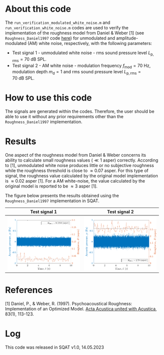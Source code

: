 # About this code 
The `run_verification_modulated_white_noise.m` and `run_verification_white_noise.m` codes are used to verify the implementation of the roughness model from Daniel & Weber [1] (see `Roughness_Daniel1997` code [here](../../../psychoacoustic_metrics/Roughness_Daniel1997/Roughness_Daniel1997.m)) for unmodulated and amplitude-modulated (AM) white noise, respectively, with the following parameters: 

- Test signal 1 - unmodulated white noise - rms sound pressure level $L_{\mathrm{p,rms}}=70~\mathrm{dB}~ \mathrm{SPL}$.
- Test signal 2 - AM white noise - modulation frequency $f_{\mathrm{mod}}=70~\mathrm{Hz}$, modulation depth $m_{\mathrm{d}}=1$ and rms sound pressure level $L_{\mathrm{p,rms}}=70~\mathrm{dB}~ \mathrm{SPL}$.

# How to use this code
The signals are generated within the codes. Therefore, the user should be able to use it without any prior requirements other than the `Roughness_Daniel1997` implementation. 

# Results
One aspect of the roughness model from Daniel & Weber concerns its ability to calculate small roughness values ($\ll 1~\mathrm{asper}$) correctly. According to [1], unmodulated white noise produces little or no subjective roughness while the roughness threshold is close to $\approx 0.07~\mathrm{asper}$. For this type of signal, the roughness value calculated by the original model implementation is $\approx 0.02~\mathrm{asper}$ [1]. For a AM white-noise, the value calculated by the original model is reported to be $\approx 3~\mathrm{asper}$ [1].

The figure below presents the results obtained using the `Roughness_Daniel1997` implementation in SQAT.   

Test signal 1| Test signal 2
 | -------------- | -------------- |
|![](figs/roughness_unmodulated_white_noise_70dBSPL.png)       | ![](figs/roughness_AM_fm_70Hz_white_noise_70dBSPL.png)       |
 

# References
[1] Daniel, P., & Weber, R. (1997). Psychoacoustical Roughness: Implementation of an Optimized Model. [Acta Acustica united with Acustica](https://www.ingentaconnect.com/content/dav/aaua/1997/00000083/00000001/art00020), 83(1), 113-123.

# Log
This code was released in SQAT v1.0, 14.05.2023

